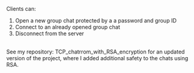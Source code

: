 Clients can:
1) Open a new group chat protected by a a password and group ID
2) Connect to an already opened group chat
3) Disconnect from the server
</br>
See my repository: TCP_chatrrom_with_RSA_encryption for an updated version of the project, where I added additional safety to the chats using RSA.  
